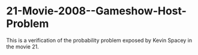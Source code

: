 # 21-Movie-2008--Gameshow-Host-Problem
This is a verification of the probability problem exposed by Kevin Spacey in the movie 21.
